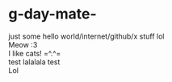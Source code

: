 # g-day-mate-
just some hello world/internet/github/x stuff lol\
Meow :3\
I like cats! =^.^=\
	test lalalala test\
Lol

